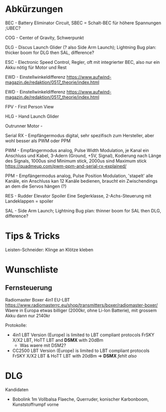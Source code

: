 # Abkürzungen

BEC - Battery Eliminator Circuit, SBEC = Schalt-BEC für höhere Spannungen
;UBEC?

COG - Center of Gravity, Schwerpunkt

DLG - Discus Launch Glider (? also Side Arm Launch); Lightning Bug plan: thicker boom for DLG then SAL, difference?

ESC - Electronic Speed Control, Regler, oft mit integrierter BEC, also nur ein Akku nötig für Motor und Rest

EWD - Einstellwinkeldifferenz <https://www.aufwind-magazin.de/redaktion/0517_theorie/index.html>

EWD - Einstellwinkeldifferenz <https://www.aufwind-magazin.de/redaktion/0517_theorie/index.html>

FPV - First Person View

HLG - Hand Launch Glider

Outrunner Motor - 

Serial RX - Empfängermodus digital, sehr spezifisch zum Hersteller, aber wohl besser als PWM oder PPM 

PWM - Empfängermodus analog, Pulse Width Modulation, je Kanal ein Anschluss und Kabel, 3-Adern (Ground, +5V, Signal), Kodierung nach Länge des Signals, 1000us sind Minimum stick, 2000us sind Maximum stick <https://quadmeup.com/pwm-ppm-and-serial-rx-explained/>

PPM - Empfängermodus analog, Pulse Position Modulation, 'stapelt' alle Kanäle, ein Anschluss kan 12 Kanäle bedienen, braucht ein Zwischendings an dem die Servos hängen (?) 

RES - Rudder Elevator Spoiler Eine Seglerklasse, 2-Achs-Steuerung mit Landeklappen = spoiler

SAL - Side Arm Launch; Lightning Bug plan: thinner boom for SAL then DLG, difference?

# Tips & Tricks

Leisten-Schneider: Klinge an Klötze kleben

# Wunschliste

## Fernsteuerung
Radiomaster Boxer 4in1 EU-LBT
<https://www.radiomasterrc.eu/shop/transmitters/boxer/radiomaster-boxer/>
Waere in Europa etwas billiger (2000kr, ohne Li-Ion Batterie), mit grossem Akku dann nur 2140kr

Protokolle:
* 4in1 LBT Version (Europe) is limited to LBT compliant protocols FrSKY X/X2 LBT, HoTT LBT and **DSMX** with 20dBm
  *  Was waere mit DSM2?
* CC2500 LBT Version (Europe) is limited to LBT compliant protocols FrSKY X/X2 LBT & HoTT LBT with 20dBm => **DSMX** *fehlt also*

# DLG

Kandidaten
* Bobolink 1m Vollbalsa Flaeche, Querruder, konischer Karbonboom, Kunststoffrumpf vorne 





